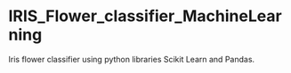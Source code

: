# IRIS_Flower_classifier_MachineLearning
Iris flower classifier using python libraries Scikit Learn and Pandas.
